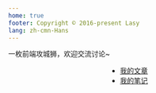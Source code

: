 ```yaml
---
home: true
footer: Copyright © 2016-present Lasy
lang: zh-cmn-Hans
---
```


<p style="textAlign: center">
一枚前端攻城狮，欢迎交流讨论~
</p>
<div style="margin: 0 auto; width: 100px">

- [我的文章](/posts/)
- [我的笔记](/notes/)

</div>